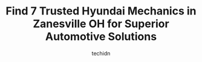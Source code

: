 ---
layout: ampstory
image: https://images.unsplash.com/photo-1629240543128-7af4196c0bd0?ixlib=rb-4.0.3&ixid=MnwxMjA3fDB8MHxwaG90by1wYWdlfHx8fGVufDB8fHx8&auto=format&fit=crop&w=640&h=853&q=80
author: techidn
featured: false
description: Entrust your vehicle to the 7 best Hyundai Mechanic in Zanesville OH, USA and experience the difference they can make. With their extensive knowledge, state-of-the-art facilities, and commit
title: Find 7 Trusted Hyundai Mechanics in Zanesville OH for Superior Automotive Solutions
cover:
   title: Find 7 Trusted Hyundai Mechanics in Zanesville OH for Superior Automotive Solutions
   subtitle: Rickpate
   background: https://images.unsplash.com/photo-1629240543128-7af4196c0bd0?ixlib=rb-4.0.3&ixid=MnwxMjA3fDB8MHxwaG90by1wYWdlfHx8fGVufDB8fHx8&auto=format&fit=crop&w=640&h=853&q=80

pages: 
 - layout: thirds
   top: <h1>#1 Walmart Auto Care Centers</h1>
   bottom: "<p>Seriously bad customer service at the North Maple location. I made an appointment 3 days early for 4 new tires. When I got there, a really rude worker said he had no appo</p>"
   background: https://www.knot35.com/toplist/wp-content/uploads/2023/06/best-hyundai-mechanic-1-in-zanesville-oh-1685841015.jpeg
   backgroundblur: true
 - layout: thirds
   top: <h1>#2 Ken Browns Auto Services</h1>
   bottom: "<p>1037 Maple Ave, Zanesville, OH 43701, United States</p>"
   background: https://www.knot35.com/toplist/wp-content/uploads/2023/06/best-hyundai-mechanic-2-in-zanesville-oh-1685841016.jpeg
   cta:
      link: https://www.knot35.com/toplist/find-7-trusted-hyundai-mechanics-in-zanesville-oh-for-superior-automotive-solutions/
      text: Find 7 Trusted Hyundai Mechanics in Zanesville OH for Superior Automotive Solutions
 - layout: thirds
   top: <h1>#3 J & D Transimissions</h1>
   bottom: "<p>357 Richards Rd, Zanesville, OH 43701, United States</p>"
   background: https://www.knot35.com/toplist/wp-content/uploads/2023/06/best-hyundai-mechanic-3-in-zanesville-oh-1685841016.jpeg
   cta:
      link: https://www.knot35.com/toplist/find-7-trusted-hyundai-mechanics-in-zanesville-oh-for-superior-automotive-solutions/
      text: Find 7 Trusted Hyundai Mechanics in Zanesville OH for Superior Automotive Solutions
 - layout: thirds
   top: <h1>#4 Temple Auto Care & Collision</h1>
   bottom: "<p>110 South Ave, Zanesville, OH 43701, United States</p>"
   background: https://images.unsplash.com/photo-1531169509526-f8f1fdaa4a67?ixlib=rb-4.0.3&ixid=MnwxMjA3fDB8MHxwaG90by1wYWdlfHx8fGVufDB8fHx8&auto=format&fit=crop&w=640&h=853&q=80
   cta:
      link: https://www.knot35.com/toplist/find-7-trusted-hyundai-mechanics-in-zanesville-oh-for-superior-automotive-solutions/
      text: Find 7 Trusted Hyundai Mechanics in Zanesville OH for Superior Automotive Solutions
 - layout: thirds
   top: <h1>#5 Hicks Auto, LLC</h1>
   bottom: "<p>1324 W Main St, Zanesville, OH 43701, United States</p>"
   background: https://images.unsplash.com/photo-1567095761054-7a02e69e5c43?ixlib=rb-4.0.3&ixid=MnwxMjA3fDB8MHxwaG90by1wYWdlfHx8fGVufDB8fHx8&auto=format&fit=crop&w=640&h=853&q=80
   cta:
      link: https://www.knot35.com/toplist/find-7-trusted-hyundai-mechanics-in-zanesville-oh-for-superior-automotive-solutions/
      text: Find 7 Trusted Hyundai Mechanics in Zanesville OH for Superior Automotive Solutions
 - layout: thirds
   top: <h1>#6 Dutro Ford Lincoln Nissan</h1>
   bottom: "<p>131 S 5th St, Zanesville, OH 43701, United States</p>"
   background: https://images.unsplash.com/photo-1618556658017-fd9c732d1360?ixlib=rb-4.0.3&ixid=MnwxMjA3fDB8MHxwaG90by1wYWdlfHx8fGVufDB8fHx8&auto=format&fit=crop&w=640&h=853&q=80
   cta:
      link: https://www.knot35.com/toplist/find-7-trusted-hyundai-mechanics-in-zanesville-oh-for-superior-automotive-solutions/
      text: Find 7 Trusted Hyundai Mechanics in Zanesville OH for Superior Automotive Solutions
 - layout: thirds
   top: <h1>#7 A 2 Z Automotive and Tire Service, LLC</h1>
   bottom: "<p>1021 W Main St, Zanesville, OH 43701, United States</p>"
   background: https://images.unsplash.com/photo-1597773150796-e5c14ebecbf5?ixlib=rb-4.0.3&ixid=MnwxMjA3fDB8MHxwaG90by1wYWdlfHx8fGVufDB8fHx8&auto=format&fit=crop&w=640&h=853&q=80
   cta:
      link: https://www.knot35.com/toplist/find-7-trusted-hyundai-mechanics-in-zanesville-oh-for-superior-automotive-solutions/
      text: Find 7 Trusted Hyundai Mechanics in Zanesville OH for Superior Automotive Solutions
 - layout: thirds
   middle: Continue reading...
   background: https://images.unsplash.com/photo-1540457036297-448b6b99e91c?ixlib=rb-4.0.3&ixid=MnwxMjA3fDB8MHxwaG90by1wYWdlfHx8fGVufDB8fHx8&auto=format&fit=crop&w=640&h=853&q=80
   cta:
      link: https://www.knot35.com/toplist/find-7-trusted-hyundai-mechanics-in-zanesville-oh-for-superior-automotive-solutions/
      text: Find 7 Trusted Hyundai Mechanics in Zanesville OH for Superior Automotive Solutions
      
---